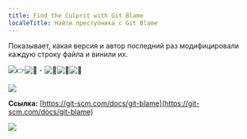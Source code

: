 ```yaml
---
title: Find the Culprit with Git Blame
localeTitle: Найти преступника с Git Blame
---
```

Показывает, какая версия и автор последний раз модифицировали каждую строку файла и винили их.

![:point_right:](//forum.freecodecamp.com/images/emoji/emoji_one/point_right.png?v=2 ": Point_right:")![:no_good:](//forum.freecodecamp.com/images/emoji/emoji_one/no_good.png?v=2 ":не хорошо:") - ![:see_no_evil:](//forum.freecodecamp.com/images/emoji/emoji_one/see_no_evil.png?v=2 ":не вижу зла:")![:hear_no_evil:](//forum.freecodecamp.com/images/emoji/emoji_one/hear_no_evil.png?v=2 ": Hear_no_evil:")![:speak_no_evil:](//forum.freecodecamp.com/images/emoji/emoji_one/speak_no_evil.png?v=2 ": Speak_no_evil:")

![](//discourse-user-assets.s3.amazonaws.com/original/2X/d/d8cb932324ede4b8c534c150056b81759fac5804.png)

**Ссылка:** [https://git-scm.com/docs/git-blame](https://git-scm.com/docs/git-blame)

![](//discourse-user-assets.s3.amazonaws.com/original/2X/2/24c2d8e7e137c454cd182222b6a38054a09c6889.png)